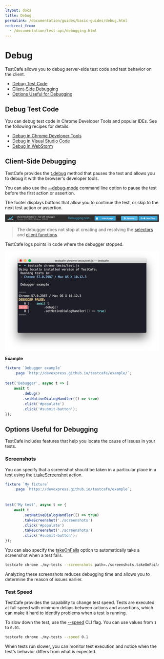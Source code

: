 ```yaml
---
layout: docs
title: Debug
permalink: /documentation/guides/basic-guides/debug.html
redirect_from:
  - /documentation/test-api/debugging.html
---
```

# Debug

TestCafe allows you to debug server-side test code and test behavior on the client.

* [Debug Test Code](#debug-test-code)
* [Client-Side Debugging](#client-side-debugging)
* [Options Useful for Debugging](#options-useful-for-debugging)

## Debug Test Code

You can debug test code in Chrome Developer Tools and popular IDEs. See the following recipes for details.

* [Debug in Chrome Developer Tools](../../recipes/debug-tests/chrome-dev-tools.md)
* [Debug in Visual Studio Code](../../recipes/debug-tests/visual-studio-code.md)
* [Debug in WebStorm](../../recipes/debug-tests/webstorm.md)

## Client-Side Debugging

TestCafe provides the [t.debug](../../reference/test-api/testcontroller/debug.md) method that pauses the test and allows you to debug it with the browser's developer tools.

You can also use the [--debug-mode](../../reference/command-line-interface.md#-d---debug-mode)
command line option to pause the test before the first action or assertion.

The footer displays buttons that allow you to continue the test, or skip to the next test action or assertion.

![Page Footer when Debugging on a Client](../../../images/debugging/client-debugging-footer.png)

> The debugger does not stop at creating and resolving the [selectors](select-page-elements.md) and [client functions](obtain-client-side-info.md).

TestCafe logs points in code where the debugger stopped.

![Logging Debugger Breakpoints](../../../images/debugging/log-debugger.png)

**Example**

```js
fixture `Debugger example`
    .page `http://devexpress.github.io/testcafe/example/`;

test('Debugger', async t => {
    await t
        .debug()
        .setNativeDialogHandler(() => true)
        .click('#populate')
        .click('#submit-button');
});
```

## Options Useful for Debugging

TestCafe includes features that help you locate the cause of issues in your tests.

### Screenshots

You can specify that a screenshot should be taken in a particular place in a test using the [t.takeScreenshot](../../reference/test-api/testcontroller/takescreenshot.md) action.

```js
fixture `My fixture`
    .page `https://devexpress.github.io/testcafe/example`;


test('My test', async t => {
    await t
        .setNativeDialogHandler(() => true)
        .takeScreenshot('./screenshots')
        .click('#populate')
        .takeScreenshot('./screenshots')
        .click('#submit-button');
});
```

You can also specify the [takeOnFails](../../reference/command-line-interface.md#takeonfails) option to automatically take a screenshot when a test fails.

```sh
testcafe chrome ./my-tests --screenshots path=./screenshots,takeOnFails=true
```

Analyzing these screenshots reduces debugging time and allows you to determine the reason of issues earlier.

### Test Speed

TestCafe provides the capability to change test speed. Tests are executed at full speed with minimum delays between actions and assertions, which can make it hard to identify problems when a test is running.

To slow down the test, use the [--speed](../../reference/command-line-interface.md#--speed-factor)
CLI flag. You can use values from `1` to `0.01`.

```sh
testcafe chrome ./my-tests --speed 0.1
```

When tests run slower, you can monitor test execution and notice when the test's behavior differs from what is expected.
